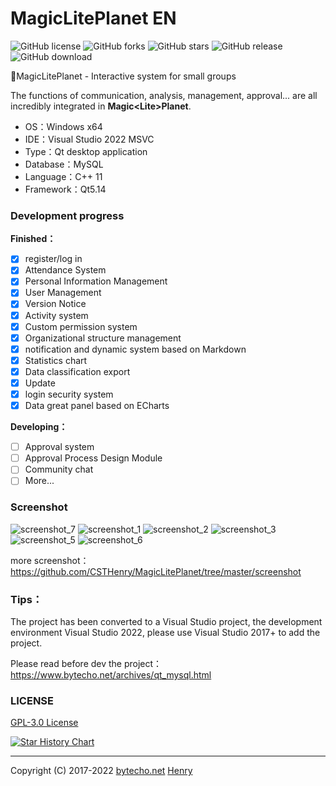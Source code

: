 # MagicLitePlanet EN

![GitHub license](https://img.shields.io/github/license/CSTHenry/MagicLitePlanet?style=flat-square)
![GitHub forks](https://img.shields.io/github/forks/CSTHenry/MagicLitePlanet?style=flat-square)
![GitHub stars](https://img.shields.io/github/stars/CSTHenry/MagicLitePlanet?style=flat-square)
![GitHub release](https://img.shields.io/github/v/release/CSTHenry/MagicLitePlanet?include_prereleases&style=flat-square)
![GitHub download](https://img.shields.io/github/downloads/CSTHenry/MagicLitePlanet/total?style=flat-square)

🚀MagicLitePlanet - Interactive system for small groups

  The functions of communication, analysis, management, approval... are all incredibly integrated in **Magic<Lite\>Planet**.
  
- OS：Windows x64
- IDE：Visual Studio 2022 MSVC
- Type：Qt desktop application
- Database：MySQL
- Language：C++ 11
- Framework：Qt5.14

### Development progress

**Finished：**

* [x] register/log in
* [x] Attendance System
* [x] Personal Information Management
* [x] User Management
* [x] Version Notice
* [x] Activity system
* [x] Custom permission system
* [x] Organizational structure management
* [x] notification and dynamic system based on Markdown
* [x] Statistics chart
* [x] Data classification export
* [x] Update
* [x] login security system
* [x] Data great panel based on ECharts

**Developing：**

* [ ] Approval system
* [ ] Approval Process Design Module
* [ ] Community chat
* [ ] More...

### Screenshot

![screenshot_7](https://github.com/CSTHenry/MagicLitePlanet/blob/master/screenshot/screenshot_11.png)
![screenshot_1](https://github.com/CSTHenry/MagicLitePlanet/blob/master/screenshot/screenshot_10.png)
![screenshot_2](https://github.com/CSTHenry/MagicLitePlanet/blob/master/screenshot/screenshot_2.jpg)
![screenshot_3](https://github.com/CSTHenry/MagicLitePlanet/blob/master/screenshot/screenshot_3.jpg)
![screenshot_5](https://github.com/CSTHenry/MagicLitePlanet/blob/master/screenshot/screenshot_6.png)
![screenshot_6](https://github.com/CSTHenry/MagicLitePlanet/blob/master/screenshot/screenshot_9.png)

more screenshot：https://github.com/CSTHenry/MagicLitePlanet/tree/master/screenshot

### Tips：

The project has been converted to a Visual Studio project, the development environment Visual Studio 2022, please use Visual Studio 2017+ to add the project.

Please read before dev the project：https://www.bytecho.net/archives/qt_mysql.html

### LICENSE

[GPL-3.0 License](https://github.com/csthenry/MagicLitePlanet/blob/master/LICENSE)

[![Star History Chart](https://api.star-history.com/svg?repos=csthenry/MagicLitePlanet&type=Date)](https://star-history.com/#csthenry/MagicLitePlanet&Date)

---

Copyright (C) 2017-2022 [bytecho.net](https://www.bytecho.net/) [Henry](https://www.bytecho.net/about.html) 
